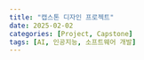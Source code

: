 ```yaml
---
title: "캡스톤 디자인 프로젝트"
date: 2025-02-02
categories: [Project, Capstone]
tags: [AI, 인공지능, 소프트웨어 개발]
---
```

